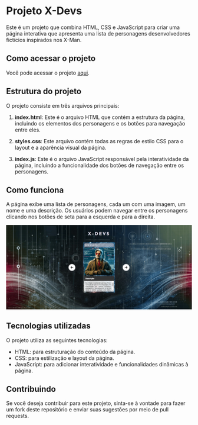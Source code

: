 # Projeto X-Devs

Este é um projeto que combina HTML, CSS e JavaScript para criar uma página interativa que apresenta uma lista de personagens desenvolvedores fictícios inspirados nos X-Man.

## Como acessar o projeto

Você pode acessar o projeto [aqui](https://will-ribeiro00.github.io/Projeto-X-Devs/).

## Estrutura do projeto

O projeto consiste em três arquivos principais:

1. **index.html**: Este é o arquivo HTML que contém a estrutura da página, incluindo os elementos dos personagens e os botões para navegação entre eles.

2. **styles.css**: Este arquivo contém todas as regras de estilo CSS para o layout e a aparência visual da página.

3. **index.js**: Este é o arquivo JavaScript responsável pela interatividade da página, incluindo a funcionalidade dos botões de navegação entre os personagens.

## Como funciona

A página exibe uma lista de personagens, cada um com uma imagem, um nome e uma descrição. Os usuários podem navegar entre os personagens clicando nos botões de seta para a esquerda e para a direita.

<div text-aling: "Center";>
  <img src="src/imagens/print-projeto-finalizado.png">
</div>

## Tecnologias utilizadas

O projeto utiliza as seguintes tecnologias:

- HTML: para estruturação do conteúdo da página.
- CSS: para estilização e layout da página.
- JavaScript: para adicionar interatividade e funcionalidades dinâmicas à página.

## Contribuindo

Se você deseja contribuir para este projeto, sinta-se à vontade para fazer um fork deste repositório e enviar suas sugestões por meio de pull requests.


